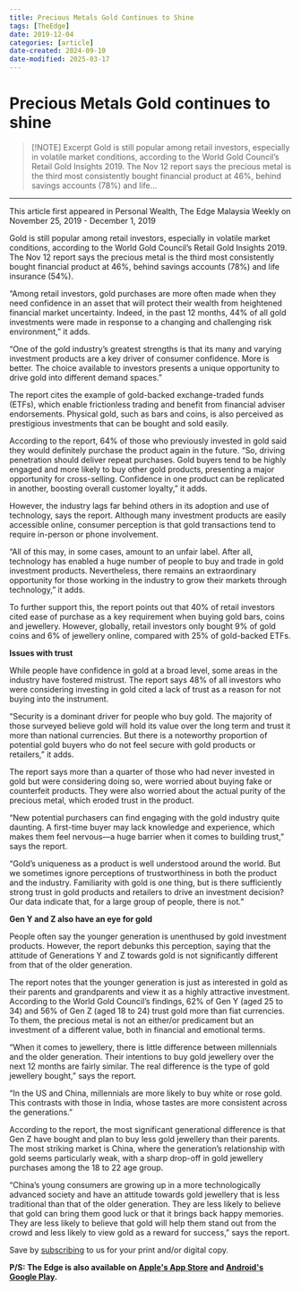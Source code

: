 ```yaml
---
title: Precious Metals Gold Continues to Shine
tags: [TheEdge]
date: 2019-12-04
categories: [article]
date-created: 2024-09-10
date-modified: 2025-03-17
---
```


# Precious Metals Gold continues to shine

> [!NOTE] Excerpt
> Gold is still popular among retail investors, especially in volatile market conditions, according to the World Gold Council’s Retail Gold Insights 2019. The Nov 12 report says the precious metal is the third most consistently bought financial product at 46%, behind savings accounts (78%) and life…

---

This article first appeared in Personal Wealth, The Edge Malaysia Weekly on November 25, 2019 - December 1, 2019

Gold is still popular among retail investors, especially in volatile market conditions, according to the World Gold Council’s Retail Gold Insights 2019. The Nov 12 report says the precious metal is the third most consistently bought financial product at 46%, behind savings accounts (78%) and life insurance (54%).

“Among retail investors, gold purchases are more often made when they need confidence in an asset that will protect their wealth from heightened financial market uncertainty. Indeed, in the past 12 months, 44% of all gold investments were made in response to a changing and challenging risk environment,” it adds.

“One of the gold industry’s greatest strengths is that its many and varying investment products are a key driver of consumer confidence. More is better. The choice available to investors presents a unique opportunity to drive gold into different demand spaces.”

The report cites the example of gold-backed exchange-traded funds (ETFs), which enable frictionless trading and benefit from financial adviser endorsements. Physical gold, such as bars and coins, is also perceived as prestigious investments that can be bought and sold easily.

According to the report, 64% of those who previously invested in gold said they would definitely purchase the product again in the future. “So, driving penetration should deliver repeat purchases. Gold buyers tend to be highly engaged and more likely to buy other gold products, presenting a major opportunity for cross-selling. Confidence in one product can be replicated in another, boosting overall customer loyalty,” it adds.

However, the industry lags far behind others in its adoption and use of technology, says the report. Although many investment products are easily accessible online, consumer perception is that gold transactions tend to require in-person or phone involvement.

“All of this may, in some cases, amount to an unfair label. After all, technology has enabled a huge number of people to buy and trade in gold investment products. Nevertheless, there remains an extraordinary opportunity for those working in the industry to grow their markets through technology,” it adds.

To further support this, the report points out that 40% of retail investors cited ease of purchase as a key requirement when buying gold bars, coins and jewellery. However, globally, retail investors only bought 9% of gold coins and 6% of jewellery online, compared with 25% of gold-backed ETFs.

**Issues with trust**

While people have confidence in gold at a broad level, some areas in the industry have fostered mistrust. The report says 48% of all investors who were considering investing in gold cited a lack of trust as a reason for not buying into the instrument.

“Security is a dominant driver for people who buy gold. The majority of those surveyed believe gold will hold its value over the long term and trust it more than national currencies. But there is a noteworthy proportion of potential gold buyers who do not feel secure with gold products or retailers,” it adds.

The report says more than a quarter of those who had never invested in gold but were considering doing so, were worried about buying fake or counterfeit products. They were also worried about the actual purity of the precious metal, which eroded trust in the product.

“New potential purchasers can find engaging with the gold industry quite daunting. A first-time buyer may lack knowledge and experience, which makes them feel nervous—a huge barrier when it comes to building trust,” says the report.

“Gold’s uniqueness as a product is well understood around the world. But we sometimes ignore perceptions of trustworthiness in both the product and the industry. Familiarity with gold is one thing, but is there sufficiently strong trust in gold products and retailers to drive an investment decision? Our data indicate that, for a large group of people, there is not.”

**Gen Y and Z also have an eye for gold**

People often say the younger generation is unenthused by gold investment products. However, the report debunks this perception, saying that the attitude of Generations Y and Z towards gold is not significantly different from that of the older generation.

The report notes that the younger generation is just as interested in gold as their parents and grandparents and view it as a highly attractive investment. According to the World Gold Council’s findings, 62% of Gen Y (aged 25 to 34) and 56% of Gen Z (aged 18 to 24) trust gold more than fiat currencies. To them, the precious metal is not an either/or predicament but an investment of a different value, both in financial and emotional terms.

“When it comes to jewellery, there is little difference between millennials and the older generation. Their intentions to buy gold jewellery over the next 12 months are fairly similar. The real difference is the type of gold jewellery bought,” says the report.

“In the US and China, millennials are more likely to buy white or rose gold. This contrasts with those in India, whose tastes are more consistent across the generations.”

According to the report, the most significant generational difference is that Gen Z have bought and plan to buy less gold jewellery than their parents. The most striking market is China, where the generation’s relationship with gold seems particularly weak, with a sharp drop-off in gold jewellery purchases among the 18 to 22 age group.

“China’s young consumers are growing up in a more technologically advanced society and have an attitude towards gold jewellery that is less traditional than that of the older generation. They are less likely to believe that gold can bring them good luck or that it brings back happy memories. They are less likely to believe that gold will help them stand out from the crowd and less likely to view gold as a reward for success,” says the report.

Save by [subscribing](https://subscribe.theedgemalaysia.com/) to us for your print and/or digital copy.

**P/S: The Edge is also available on [Apple's App Store](https://itunes.apple.com/us/app/the-edge-markets/id990567068?ls=1&mt=8) and [Android's Google Play](https://play.google.com/store/apps/details?id=com.bizedge.theedgemarkets.malaysia).**

